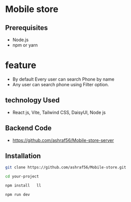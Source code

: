 # Mobile store



## Prerequisites
- Node.js 
- npm or yarn


# feature
- By default Every user can  search Phone by name
- Any  user can search phone using Filter option. 


## technology Used
- React js, Vite, Tailwind CSS, DaisyUI, Node js


## Backend Code 
- https://github.com/ashraf56/Mobile-store-server


## Installation

   ```bash
   git clone https://github.com/ashraf56/Mobile-store.git 

   cd your-project

   npm install   ll

   npm run dev    



